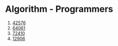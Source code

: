 # Algorithm - Programmers

1. [42576](https://programmers.co.kr/learn/courses/30/lessons/42576)
2. [64061](https://programmers.co.kr/learn/courses/30/lessons/64061)
3. [72410](https://programmers.co.kr/learn/courses/30/lessons/72410)
4. [12906](https://programmers.co.kr/learn/courses/30/lessons/12906)
